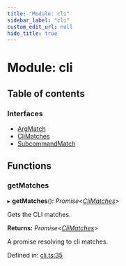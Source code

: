 ```yaml
---
title: "Module: cli"
sidebar_label: "cli"
custom_edit_url: null
hide_title: true
---
```


# Module: cli

## Table of contents

### Interfaces

- [ArgMatch](../interfaces/cli.argmatch.md)
- [CliMatches](../interfaces/cli.climatches.md)
- [SubcommandMatch](../interfaces/cli.subcommandmatch.md)

## Functions

### getMatches

▸ **getMatches**(): *Promise*<[*CliMatches*](../interfaces/cli.climatches.md)\>

Gets the CLI matches.

**Returns:** *Promise*<[*CliMatches*](../interfaces/cli.climatches.md)\>

A promise resolving to cli matches.

Defined in: [cli.ts:35](https://github.com/tauri-apps/tauri/blob/850a99a5/tooling/api/src/cli.ts#L35)
